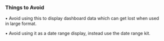 ### Things to Avoid
• Avoid using this to display dashboard data which can get lost when used in large format.

• Avoid using it as a date range display, instead use the date range kit.
